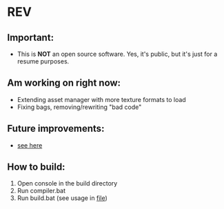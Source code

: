 # REV

## Important:
* This is **NOT** an open source software. Yes, it's public, but it's just for a resume purposes.

## Am working on right now:
* Extending asset manager with more texture formats to load
* Fixing bags, removing/rewriting "bad code"

## Future improvements:
* [see here](TODO.txt)

## How to build:
1. Open console in the build directory
2. Run compiler.bat
3. Run build.bat (see usage in [file](build/build.bat))
